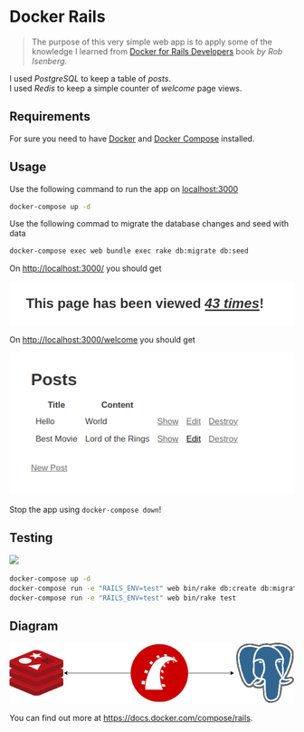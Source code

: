 # Docker Rails

> The purpose of this very simple web app is to apply some of the knowledge I learned from [Docker for Rails Developers](https://pragprog.com/book/ridocker/docker-for-rails-developers) book _by Rob Isenberg_.

I used _PostgreSQL_ to keep a table of _posts_.  
I used _Redis_ to keep a simple counter of _welcome_ page views.

## Requirements

For sure you need to have [Docker](https://docker.io) and [Docker Compose](https://docs.docker.com/compose/install/) installed.

## Usage

Use the following command to run the app on [localhost:3000](localhost:3000)

```sh
docker-compose up -d
```

Use the following commad to migrate the database changes and seed with data

```sh
docker-compose exec web bundle exec rake db:migrate db:seed
```

On <http://localhost:3000/> you should get

<p align="center">
  <img alt="welcome screenshot" src="screenshots/welcome.png">
</p>

On <http://localhost:3000/welcome> you should get

<p align="center">
  <img alt="posts screenshot" src="screenshots/posts.png">
</p>

Stop the app using `docker-compose down`!

## Testing

<a href="https://travis-ci.com/kerolloz/rails-docker">
    <img src="https://travis-ci.com/kerolloz/rails-docker.svg?branch=master">
</a>

```bash
docker-compose up -d
docker-compose run -e "RAILS_ENV=test" web bin/rake db:create db:migrate
docker-compose run -e "RAILS_ENV=test" web bin/rake test
```

## Diagram

<p align="center">
  <img alt="diagram image" src="screenshots/diagram.png">
</p>

You can find out more at <https://docs.docker.com/compose/rails>.
